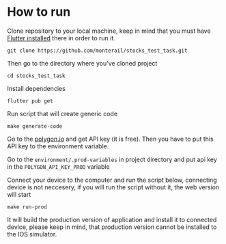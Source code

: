 # How to run

Clone repository to your local machine, keep in mind that you must have [Flutter installed](https://docs.flutter.dev/get-started/install?gclid=Cj0KCQjwhsmaBhCvARIsAIbEbH5b_q4T1GvZIVy7qqroZR_u0QbbAxdgEb9mHnfl3bgQI9619xkIqC8aAj7EEALw_wcB&gclsrc=aw.ds) there in order to run it.

```shell
git clone https://github.com/monterail/stocks_test_task.git
```
Then go to the directory where you've cloned project
```shell
cd stocks_test_task
```
Install dependencies
```shell
flutter pub get
```
Run script that will create generic code
```shell
make generate-code
```
Go to the [polygon.io](https://polygon.io/) and get API key (it is free). Then you have to put this API key to the environment variable.

Go to the `environment/.prod-variables` in project directory and put api key in the `POLYGON_API_KEY_PROD` variable

Connect your device to the computer and run the script below, connecting device is not neccesery, if you will run the script without it, the web version will start
```shell
make run-prod
```
It will build the production version of application and install it to connected device, please keep in mind, that production version cannot be installed to the IOS simulator.